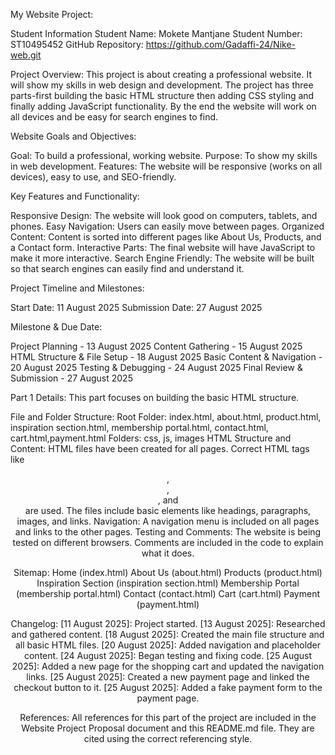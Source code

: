 My Website Project:

Student Information
Student Name: Mokete Mantjane
Student Number: ST10495452
GitHub Repository: https://github.com/Gadaffi-24/Nike-web.git

Project Overview:
This project is about creating a professional website. It will show my skills in web design and development. The project has three parts-first building the basic HTML structure then adding CSS styling and finally adding JavaScript functionality. By the end the website will work on all devices and be easy for search engines to find.

Website Goals and Objectives:

Goal: To build a professional, working website.
Purpose: To show my skills in web development.
Features: The website will be responsive (works on all devices), easy to use, and SEO-friendly.

Key Features and Functionality:

Responsive Design: The website will look good on computers, tablets, and phones.
Easy Navigation: Users can easily move between pages.
Organized Content: Content is sorted into different pages like About Us, Products, and a Contact form.
Interactive Parts: The final website will have JavaScript to make it more interactive.
Search Engine Friendly: The website will be built so that search engines can easily find and understand it.

Project Timeline and Milestones:

Start Date: 11 August 2025
Submission Date: 27 August 2025

Milestone & Due Date:

Project Planning - 13 August 2025
Content Gathering - 15 August 2025
HTML Structure & File Setup - 18 August 2025
Basic Content & Navigation - 20 August 2025
Testing & Debugging - 24 August 2025
Final Review & Submission - 27 August 2025

Part 1 Details:
This part focuses on building the basic HTML structure.

File and Folder Structure:
Root Folder: index.html, about.html, product.html, inspiration section.html, membership portal.html, contact.html, cart.html,payment.html
Folders: css, js, images
HTML Structure and Content:
HTML files have been created for all pages.
Correct HTML tags like <header>, <nav>, <main>, and <footer> are used.
The files include basic elements like headings, paragraphs, images, and links.
Navigation:
A navigation menu is included on all pages and links to the other pages.
Testing and Comments:
The website is being tested on different browsers.
Comments are included in the code to explain what it does.

Sitemap:
Home (index.html)
About Us (about.html)
Products (product.html)
Inspiration Section (inspiration section.html)
Membership Portal (membership portal.html)
Contact (contact.html)
Cart (cart.html)
Payment (payment.html)

Changelog:
[11 August 2025]: Project started.
[13 August 2025]: Researched and gathered content.
[18 August 2025]: Created the main file structure and all basic HTML files.
[20 August 2025]: Added navigation and placeholder content.
[24 August 2025]: Began testing and fixing code.
[25 August 2025]: Added a new page for the shopping cart and updated the navigation links.
[25 August 2025]: Created a new payment page and linked the checkout button to it.
[25 August 2025]: Added a fake payment form to the payment page.

References:
All references for this part of the project are included in the Website Project Proposal document and this README.md file. They are cited using the correct referencing style.